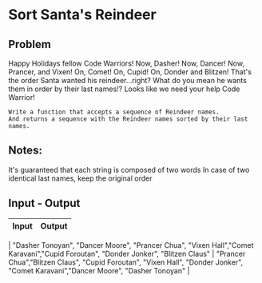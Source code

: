 # Sort Santa's Reindeer
## Problem
Happy Holidays fellow Code Warriors!
Now, Dasher! Now, Dancer! Now, Prancer, and Vixen! On, Comet! On, Cupid! On, Donder and Blitzen! That's the order Santa wanted his reindeer...right? What do you mean he wants them in order by their last names!? Looks like we need your help Code Warrior!

```
Write a function that accepts a sequence of Reindeer names.
And returns a sequence with the Reindeer names sorted by their last names.
```

## Notes:
It's guaranteed that each string is composed of two words
In case of two identical last names, keep the original order

## Input - Output 

| Input | Output |
| --- | --- | 

| "Dasher Tonoyan", "Dancer Moore", "Prancer Chua", "Vixen Hall","Comet Karavani","Cupid Foroutan", "Donder Jonker", "Blitzen Claus" | "Prancer Chua","Blitzen Claus", "Cupid Foroutan", "Vixen Hall", "Donder Jonker", "Comet Karavani","Dancer Moore", "Dasher Tonoyan" |